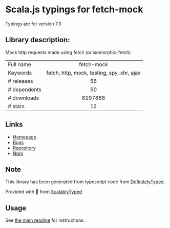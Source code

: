 
# Scala.js typings for fetch-mock

Typings are for version 7.3

## Library description:
Mock http requests made using fetch (or isomorphic-fetch)

|                    |                 |
| ------------------ | :-------------: |
| Full name          | fetch-mock |
| Keywords           | fetch, http, mock, testing, spy, xhr, ajax |
| # releases         | 56 |
| # dependents       | 50 |
| # downloads        | 8197888 |
| # stars            | 12 |

## Links
- [Homepage](http://www.wheresrhys.co.uk/fetch-mock)
- [Bugs](https://github.com/wheresrhys/fetch-mock/issues)
- [Repository](https://github.com/wheresrhys/fetch-mock)
- [Npm](https://www.npmjs.com/package/fetch-mock)
    


## Note
This library has been generated from typescript code from [DefinitelyTyped](https://definitelytyped.org).

Provided with :purple_heart: from [ScalablyTyped](https://github.com/oyvindberg/ScalablyTyped)

## Usage
See [the main readme](../../readme.md) for instructions.


